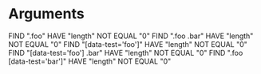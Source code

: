 # Arguments

FIND ".foo" HAVE "length" NOT EQUAL "0"
FIND ".foo .bar" HAVE "length" NOT EQUAL "0"
FIND "[data-test='foo']" HAVE "length" NOT EQUAL "0"
FIND "[data-test='foo'] .bar" HAVE "length" NOT EQUAL "0"
FIND ".foo [data-test='bar']" HAVE "length" NOT EQUAL "0"
